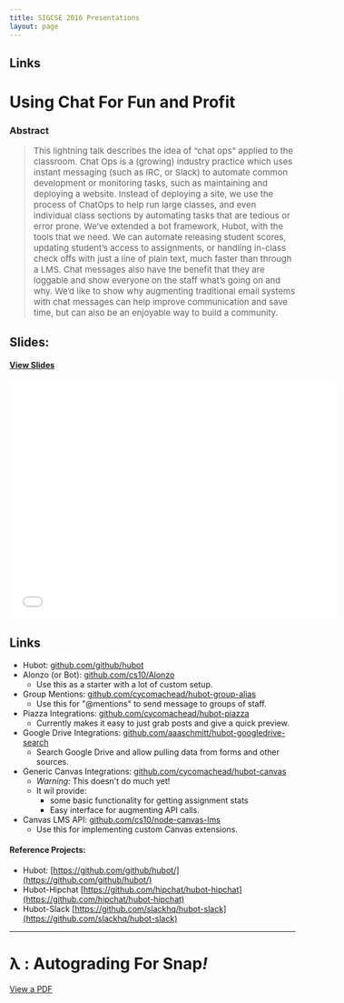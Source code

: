 ```yaml
---
title: SIGCSE 2016 Presentations
layout: page
---
```


## Links


# Using Chat For Fun and Profit

### Abstract
<div style="font-size:15px" markdown="1">

> This lightning talk describes the idea of “chat ops” applied to the classroom. Chat Ops is a (growing) industry practice which uses instant messaging (such as IRC, or Slack) to automate common development or monitoring tasks, such as maintaining and deploying a website. Instead of deploying a site, we use the process of ChatOps to help run large classes, and even individual class sections by automating tasks that are tedious or error prone. We’ve extended a bot framework, Hubot, with the tools that we need. We can automate releasing student scores, updating student’s access to assignments, or handling in-class check offs with just a line of plain text, much faster than through a LMS. Chat messages also have the benefit that they are loggable and show everyone on the staff what’s going on and why. We’d like to show why augmenting traditional email systems with chat messages can help improve communication and save time, but can also be an enjoyable way to build a community.

</div>

## Slides:

#### [View Slides][slides]

<iframe
	src="//slides.com/michaelball/chat-edu-sigcse/embed"
	width="576" height="420" scrolling="no" frameborder="0"
	webkitallowfullscreen mozallowfullscreen allowfullscreen>
</iframe>

## Links
* Hubot: [github.com/github/hubot](https://github.com/github/hubot)
* Alonzo (or Bot): [github.com/cs10/Alonzo](https://github.com/cs10/Alonzo)
	* Use this as a starter with a lot of custom setup.
* Group Mentions: [github.com/cycomachead/hubot-group-alias](https://github.com/cycomachead/hubot-group-alias)
	* Use this for "@mentions" to send message to groups of staff.
* Piazza Integrations: [github.com/cycomachead/hubot-piazza](https://github.com/cycomachead/hubot-piazza)
	* Currently makes it easy to just grab posts and give a quick preview.
* Google Drive Integrations: [github.com/aaaschmitt/hubot-googledrive-search](https://github.com/aaaschmitt/hubot-googledrive-search)
	* Search Google Drive and allow pulling data from forms and other sources.
* Generic Canvas Integrations: [github.com/cycomachead/hubot-canvas](https://github.com/cycomachead/hubot-canvas)
	* _Warning:_ This doesn't do much yet!
	* It wil provide:
		* some basic functionality for getting assignment stats
		* Easy interface for augmenting API calls.
* Canvas LMS API: [github.com/cs10/node-canvas-lms](https://github.com/cs10/node-canvas-lms)
	* Use this for implementing custom Canvas extensions.

#### Reference Projects:
* Hubot: [https://github.com/github/hubot/](https://github.com/github/hubot/)
* Hubot-Hipchat [https://github.com/hipchat/hubot-hipchat](https://github.com/hipchat/hubot-hipchat)
* Hubot-Slack [https://github.com/slackhq/hubot-slack](https://github.com/slackhq/hubot-slack)

[slides]: https://slides.com/michaelball/chat-edu-sigcse

---

# λ : Autograding For Snap<em>!</em>
[View a PDF][poster]

[poster]: lambda-poster.pdf